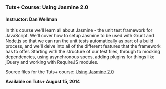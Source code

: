 ### Tuts+ Course: Using Jasmine 2.0
#### Instructor: Dan Wellman

In this course we'll learn all about Jasmine - the unit test framework for JavaScript. We'll cover how to setup Jasmine to be used with Grunt and Node.js so that we can run the unit tests automatically as part of a build process, and we'll delve into all of the different features that the framework has to offer. Starting with the structure of our test files, through to mocking dependencies, using asynchronous specs, adding plugins for things like jQuery and working with RequireJS modules.

Source files for the Tuts+ course: [Using Jasmine 2.0](https://code.tutsplus.com/courses/javascript-testing-with-jasmine-20)

**Available on Tuts+ August 15, 2014**

